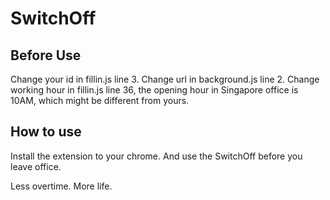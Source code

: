 # SwitchOff
## Before Use
Change your id in fillin.js line 3.
Change url in background.js line 2.
Change working hour in fillin.js line 36, the opening hour in Singapore office is 10AM, which might be different from yours.

## How to use
Install the extension to your chrome. And use the SwitchOff before you leave office.

Less overtime.
More life.
